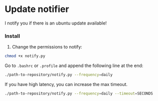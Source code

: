 # Update notifier
I notify you if there is an ubuntu update available!

### Install
1. Change the permissions to notify:
```bash
chmod +x notify.py
```
Go to `.bashrc` or `.profile` and append the following line at the end:
```bash
./path-to-repository/notify.py --frequency=daily
```
If you have high latency, you can increase the max timeout.
```bash
./path-to-repository/notify.py --frequency=daily --timeout=SECONDS
```
